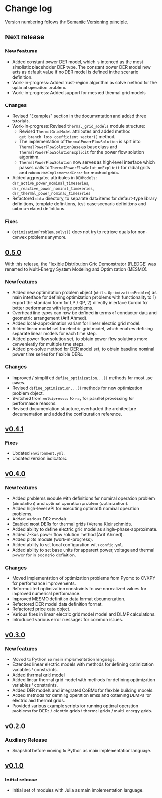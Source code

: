 # Change log

Version numbering follows the [Semantic Versioning principle](https://semver.org/).

## Next release

### New features

- Added constant power DER model, which is intended as the most simplistic placeholder DER type. The constant power DER model now acts as default value if no DER model is defined in the scenario definition.
- Work-in-progress: Added trust-region algorithm as solve method for the optimal operation problem.
- Work-in-progress: Added support for meshed thermal grid models.

### Changes

- Revised "Examples" section in the documentation and added three tutorials.
- Work-in-progress: Revised `thermal_grid_models` module structure:
    - Revised `ThermalGridModel` attributes and added method `get_branch_loss_coefficient_vector()` method.
    - The implementation of `ThermalPowerFlowSolution` is split into `ThermalPowerFlowSolutionBase` as base class and `ThermalPowerFlowSolutionExplicit` for the power flow solution algorithm.
    - `ThermalPowerFlowSolution` now serves as high-level interface which passes calls to `ThermalPowerFlowSolutionExplicit` for radial grids and raises `NotImplementedError` for meshed grids.
- Added aggregated attributes in `DERModels`: `der_active_power_nominal_timeseries`, `der_reactive_power_nominal_timeseries`, `der_thermal_power_nominal_timeseries`
- Refactored `data` directory, to separate data items for default-type library definitions, template definitions, test-case scenario definitions and cobmo-related definitions.

### Fixes

- `OptimizationProblem.solve()` does not try to retrieve duals for non-convex problems anymore.

## [0.5.0](https://github.com/mesmo-dev/mesmo/releases/tag/0.5.0)

With this release, the Flexible Distribution Grid Demonstrator (FLEDGE) was renamed to Multi-Energy System Modeling and Optimization (MESMO).

### New features

- Added new optimization problem object (`utils.OptimizationProblem`) as main interface for defining optimization problems with functionality to 1) export the standard form for LP / QP, 2) directly interface Gurobi for better performance with large problems.
- Overhead line types can now be defined in terms of conductor data and geometric arrangement (Arif Ahmed).
- Added local-approximation variant for linear electric grid model.
- Added linear model set for electric grid model, which enables defining separate linear models for each time step.
- Added power flow solution set, to obtain power flow solutions more conveniently for multiple time steps.
- Added pre-solve method for DER model set, to obtain baseline nominal power time series for flexible DERs.

### Changes

- Improved / simplified `define_optimization...()` methods for most use cases.
- Revised `define_optimization...()` methods for new optimization problem object.
- Switched from `multiprocess` to `ray` for parallel processing for performance reasons.
- Revised documentation structure, overhauled the architecture documentation and added the configuration reference.

## [v0.4.1](https://github.com/mesmo-dev/mesmo/releases/tag/v0.4.1)

### Fixes

- Updated `environment.yml`.
- Updated version indicators.

## [v0.4.0](https://github.com/mesmo-dev/mesmo/releases/tag/v0.4.0)

### New features

- Added problems module with definitions for nominal operation problem (simulation) and optimal operation problem (optimization).
- Added high-level API for executing optimal & nominal operation problems.
- Added various DER models.
- Enabled most DERs for thermal grids (Verena Kleinschmidt).
- Added ability to define electric grid model as single-phase-approximate.
- Added Z-Bus power flow solution method (Arif Ahmed).
- Added plots module (work-in-progress).
- Added ability to set local configuration with `config.yml`.
- Added ability to set base units for apparent power, voltage and thermal power for in scenario definition.

### Changes

- Moved implementation of optimization problems from Pyomo to CVXPY for performance improvements.
- Reformulated optimization constraints to use normalized values for improved numerical performance.
- Improved MESMO definition data format documentation.
- Refactored DER model data definition format.
- Refactored price data object.
- Various fixes in linear electric grid model model and DLMP calculations.
- Introduced various error messages for common issues.

## [v0.3.0](https://github.com/mesmo-dev/mesmo/releases/tag/v0.3.0)

### New features

- Moved to Python as main implementation language.
- Extended linear electric models with methods for defining optimization variables / constraints.
- Added thermal grid model.
- Added linear thermal grid model with methods for defining optimization variables / constraints.
- Added DER models and integrated CoBMo for flexible building models.
- Added methods for defining operation limits and obtaining DLMPs for electric and thermal grids.
- Provided various example scripts for running optimal operation problems for DERs / electric grids / thermal grids / multi-energy grids.

## [v0.2.0](https://github.com/mesmo-dev/mesmo/releases/tag/v0.2.0)

### Auxiliary Release

- Snapshot before moving to Python as main implementation language.

## [v0.1.0](https://github.com/mesmo-dev/mesmo/releases/tag/v0.1.0)

### Initial release

- Initial set of modules with Julia as main implementation language.
